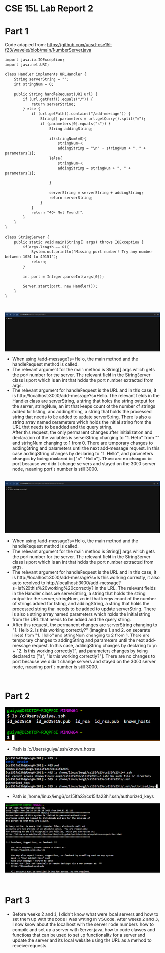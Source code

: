 # **CSE 15L Lab Report 2** 

# **Part 1** <br>

Code adapted from: https://github.com/ucsd-cse15l-f23/wavelet/blob/main/NumberServer.java <br>


```
import java.io.IOException;
import java.net.URI;

class Handler implements URLHandler {
    String serverString = "";
    int stringNum = 0;

    public String handleRequest(URI url) {
        if (url.getPath().equals("/")) {
            return serverString;
        } else {
            if (url.getPath().contains("/add-message")) {
                String[] parameters = url.getQuery().split("=");
                if (parameters[0].equals("s")) {
                    String addingString;

                    if(stringNum!=0){
                        stringNum++;
                        addingString = "\n" + stringNum + ". " + parameters[1];
                    }else{
                        stringNum++;
                        addingString = stringNum + ". " + parameters[1];
                        
                    }
            
                    serverString = serverString + addingString;
                    return serverString;
                }
            }
            return "404 Not Found!";
        }
    }
}

class StringServer {
    public static void main(String[] args) throws IOException {
        if(args.length == 0){
            System.out.println("Missing port number! Try any number between 1024 to 49151");
            return;
        }

        int port = Integer.parseInt(args[0]);

        Server.start(port, new Handler());
    }
}
```
<br>

![Image](stringserver1.jpg) <br>
- When using /add-message?s=Hello, the main method and the handleRequest method is called. <br>
- The relevant argument for the main method is String[] args which gets the port number for the server. The relevant field in the StringServer class is port which is an int that holds the port number extracted from args. <br>
- The relevant argument for handleRequest is the URL and in this case, it is http://localhost:3000/add-message?s=Hello. The relevant fields in the Handler class are serverString, a string that holds the string output for the server, stringNum, an int that keeps count of the number of strings added for listing, and addingString, a string that holds the processed string that needs to be added to update serverString. There is also a string array named parameters which holds the initial string from the URL that needs to be added and the query string.<br>
After this request, the only permanent changes after initialization and declaration of the variables is serverString changing to "1. Hello" from "" and stringNum changing to 1 from 0. There are temporary changes to addingString and parameters until the next add-message request. In this case addingString changes by declaring to "1. Hello", and parameters changes by being declared to ["s", "Hello"]. There are no changes to port because we didn't change servers and stayed on the 3000 server node, meaning port's number is still 3000.   <br> <br>

![Image](stringserver2.jpg) <br>
- When using /add-message?s=Hello, the main method and the handleRequest method is called. <br>
- The relevant argument for the main method is String[] args which gets the port number for the server. The relevant field in the StringServer class is port which is an int that holds the port number extracted from args. <br>
- The relevant argument for handleRequest is the URL and in this case, it is http://localhost:3000/add-message?s=Is this working correctly, it also auto resolved to http://localhost:3000/add-message?s=Is%20this%20working%20correctly? in the URL. The relevant fields in the Handler class are serverString, a string that holds the string output for the server, stringNum, an int that keeps count of the number of strings added for listing, and addingString, a string that holds the processed string that needs to be added to update serverString. There is also a string array named parameters which holds the initial string from the URL that needs to be added and the query string.<br>
- After this request, the permanent changes are serverString changing to "1. Hello 2. Is this working correctly?" (imagine 1. and 2. on separate lines) from "1. Hello" and stringNum changing to 2 from 1. There are temporary changes to addingString and parameters until the next add-message request. In this case, addingString changes by declaring to \n + "2. Is this working correctly?", and parameters changes by being declared to ["s", "Is this working correctly?"]. There are no changes to port because we didn't change servers and stayed on the 3000 server node, meaning port's number is still 3000.   <br>
<br>
 


# **Part 2**<br>
![Image](privKeyLoc.png) <br>
- Path is /c/Users/guiya/.ssh/known_hosts <br>

![Image](pubKeyLoc.png) <br>
- Path is /home/linux/ieng6/cs15lfa23/cs15lfa23hi/.ssh/authorized_keys

![Image](sshKeyLogin.png) <br>

<br>

# **Part 3** <br>
- Before weeks 2 and 3, I didn't know what were local servers and how to set them up with the code I was writing in VSCode. After weeks 2 and 3, I now know about the localhost with the server node numbers, how to compile and set up a server with Server.java, how to code classes and functions that can be used to set up functionality for a server and update the server and its local website using the URL as a method to receive requests.
